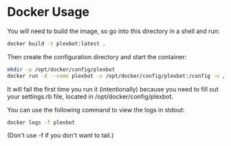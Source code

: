 # Docker Usage

You will need to build the image, so go into this directory in a shell and run: 
```bash 
docker build -t plexbot:latest .
```

Then create the configuration directory and start the container:

```bash
mkdir -p /opt/docker/config/plexbot
docker run -d --name plexbot -v /opt/docker/config/plexbot:/config -v /etc/localtime:/etc/localtime:ro plexbot:latest
```

It will fail the first time you run it (intentionally) because you need to fill out your settings.rb file, located in /opt/docker/config/plexbot.

You can use the following command to view the logs in stdout:

```bash
docker logs -f plexbot
```

(Don't use -f if you don't want to tail.)
